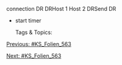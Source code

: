 connection
DR 
DRHost 1 Host 2
DRSend DR
+ start timer

   Tags & Topics:
   

[Previous: #KS_Folien_563](KS_Folien_563.md)

[Next: #KS_Folien_563](KS_Folien_563.md)